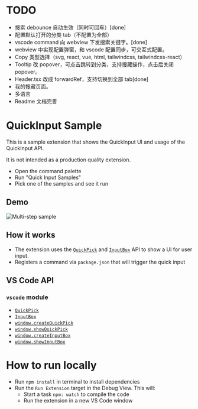 # TODO

* 搜索 debounce 自动生效（同时可回车）[done]
* 配置默认打开的分类 tab（不配置为全部）
* vscode command 向 webview 下发搜索关键字。[done]
* webview 中实现配置弹窗，和 vscode 配置同步，可交互式配置。
* Copy 类型选择（svg, react, vue, html, tailwindcss, tailwindcss-react）
* Tooltip 改 popover，可点击跳转到分类，支持搜藏操作，点击后关闭 popover。
* Header.tsx 改成 forwardRef，支持切换到全部 tab[done]
* 我的搜藏页面。
* 多语言
* Readme 文档完善


# QuickInput Sample

This is a sample extension that shows the QuickInput UI and usage of the QuickInput API.

It is not intended as a production quality extension.

- Open the command palette
- Run "Quick Input Samples"
- Pick one of the samples and see it run

## Demo

![Multi-step sample](https://raw.githubusercontent.com/Microsoft/vscode-extension-samples/main/quickinput-sample/preview.gif)

## How it works

- The extension uses the [`QuickPick`](https://code.visualstudio.com/api/references/vscode-api#QuickPick) and [`InputBox`](https://code.visualstudio.com/api/references/vscode-api#InputBox) API to show a UI for user input.
- Registers a command via `package.json` that will trigger the quick input

## VS Code API

### `vscode` module

- [`QuickPick`](https://code.visualstudio.com/api/references/vscode-api#QuickPick)
- [`InputBox`](https://code.visualstudio.com/api/references/vscode-api#InputBox)
- [`window.createQuickPick`](https://code.visualstudio.com/api/references/vscode-api#window.createQuickPick)
- [`window.showQuickPick`](https://code.visualstudio.com/api/references/vscode-api#window.showQuickPick)
- [`window.createInputBox`](https://code.visualstudio.com/api/references/vscode-api#window.createInputBox)
- [`window.showInputBox`](https://code.visualstudio.com/api/references/vscode-api#window.showInputBox)

# How to run locally

- Run `npm install` in terminal to install dependencies
- Run the `Run Extension` target in the Debug View. This will:
	- Start a task `npm: watch` to compile the code
	- Run the extension in a new VS Code window
